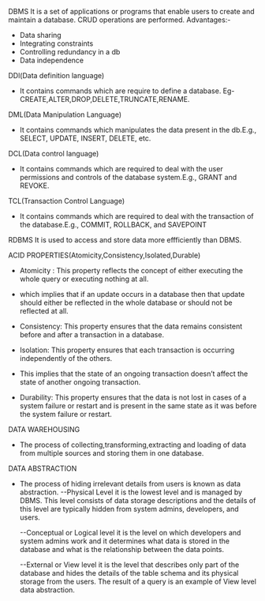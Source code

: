 DBMS 
It is a set of applications or programs that enable users to create and maintain a database. CRUD operations are performed.
Advantages:-
- Data sharing
- Integrating constraints
- Controlling redundancy in a db
- Data independence

DDl(Data definition language)
- It contains commands which are require to define a database. Eg- CREATE,ALTER,DROP,DELETE,TRUNCATE,RENAME.

DML(Data Manipulation Language)
- It contains commands which manipulates the data present in the db.E.g., SELECT, UPDATE, INSERT, DELETE, etc.

DCL(Data control language)
- It contains commands which are required to deal with the user permissions and controls of the database system.E.g., GRANT and REVOKE.

TCL(Transaction Control Language)
- It contains commands which are required to deal with the transaction of the database.E.g., COMMIT, ROLLBACK, and SAVEPOINT

RDBMS
It is used to access and store data more effficiently than DBMS.


ACID PROPERTIES(Atomicity,Consistency,Isolated,Durable)
- Atomicity : This property reflects the concept of either executing the whole query or executing nothing at all.
- which implies that if an update occurs in a database then that update should either be reflected in the whole database or should not be reflected at all.

- Consistency: This property ensures that the data remains consistent before and after a transaction in a database.

- Isolation: This property ensures that each transaction is occurring independently of the others. 
- This implies that the state of an ongoing transaction doesn’t affect the state of another ongoing transaction.

- Durability: This property ensures that the data is not lost in cases of a system failure or restart and is present in the same state as it was before the system failure or restart.


DATA WAREHOUSING
- The process of collecting,transforming,extracting and loading of data from multiple sources and storing them in one database.

DATA ABSTRACTION
- The process of hiding irrelevant details from users is known as data abstraction.
     --Physical Level
       it is the lowest level and is managed by DBMS. 
       This level consists of data storage descriptions and the details of this level are typically hidden from system admins, developers, and users.
       
     --Conceptual or Logical level
       it is the level on which developers and system admins work and
       it determines what data is stored in the database and what is the relationship between the data points.
       
     --External or View level
       it is the level that describes only part of the database and hides the details of the table schema and its physical storage from the users. 
       The result of a query is an example of View level data abstraction. 
        
        
